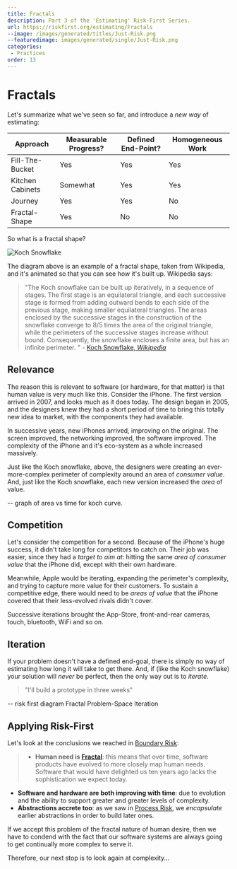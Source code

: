 ```yaml
---
title: Fractals
description: Part 3 of the 'Estimating' Risk-First Series.
url: https://riskfirst.org/estimating/Fractals
--image: /images/generated/titles/Just-Risk.png
--featuredimage: images/generated/single/Just-Risk.png
categories:
 - Practices
order: 13
---
```


# Fractals

Let's summarize what we've seen so far, and introduce a _new way_ of estimating:

|Approach             |Measurable Progress?       |Defined End-Point?     |Homogeneous Work     |
|---------------------|---------------------------|-----------------------|---------------------|
|Fill-The-Bucket      |Yes                        |Yes                    |Yes                  |
|Kitchen Cabinets     |Somewhat                   |Yes                    |Yes                  |
|Journey              |Yes                        |Yes                    |No                   |
|Fractal-Shape        |Yes                        |No                     |No                   |

So what is a fractal shape?  

![Koch Snowflake](https://upload.wikimedia.org/wikipedia/commons/f/fd/Von_Koch_curve.gif)

The diagram above is an example of a fractal shape, taken from Wikipedia, and it's animated so that you can see how it's built up.  Wikipedia says:

> "The Koch snowflake can be built up iteratively, in a sequence of stages. The first stage is an equilateral triangle, and each successive stage is formed from adding outward bends to each side of the previous stage, making smaller equilateral triangles. The areas enclosed by the successive stages in the construction of the snowflake converge to 8/5 times the area of the original triangle, while the perimeters of the successive stages increase without bound. Consequently, the snowflake encloses a finite area, but has an infinite perimeter. " - [Koch Snowflake, _Wikipedia_](https://en.wikipedia.org/wiki/Koch_snowflake)

## Relevance

The reason this is relevant to software (or hardware, for that matter) is that human value is very much like this.  Consider the iPhone.  The first version arrived in 2007, and looks much as it does today.  The design began in 2005, and the designers knew they had a short period of time to bring this totally new idea to market, with the components they had available.

In successive years, new iPhones arrived, improving on the original.  The screen improved, the networking improved, the software improved.  The complexity of the iPhone and it's eco-system as a whole increased massively.

Just like the Koch snowflake, above, the designers were creating an ever-more-complex perimeter of complexity around an area of _consumer value_.  And, just like the Koch snowflake, each new version increased the _area_ of value.  

-- graph of area vs time for koch curve.

## Competition

Let's consider the competition for a second.  Because of the iPhone's huge success, it didn't take long for competitors to catch on.  Their job was easier, since they had a _target to aim at_: hitting the same _area of consumer value_ that the iPhone did, except with their own hardware.

Meanwhile, Apple would be iterating, expanding the perimeter's complexity, and trying to capture more value for their customers.  To sustain a competitive edge, there would need to be _areas of value_ that the iPhone covered that their less-evolved rivals didn't cover.

Successive iterations brought the App-Store, front-and-rear cameras, touch, bluetooth, WiFi and so on.   

## Iteration

If your problem doesn't have a defined end-goal, there is simply no way of estimating how long it will take to get there.  And, if (like the Koch snowflake) your solution will _never_ be perfect, then the only way out is to _iterate_.

> "I'll build a prototype in three weeks"

-- risk first diagram  Fractal Problem-Space   Iteration

## Applying Risk-First

Let's look at the conclusions we reached in [Boundary Risk]():

> - **Human need is [Fractal](https://en.wikipedia.org/wiki/Fractal)**:  this means that over time, software products have evolved to more closely map human needs.   Software that would have delighted us ten years ago lacks the sophistication we expect today.
- **Software and hardware are both improving with time**: due to evolution and the ability to support greater and greater levels of complexity.
- **Abstractions accrete too**:  as we saw in [Process Risk](Process-Risk.md), we _encapsulate_ earlier abstractions in order to build later ones.

If we accept this problem of the fractal nature of human desire, then we have to condend with the fact that our software systems are always going to get continually more complex to serve it.

Therefore, our next stop is to look again at complexity...




